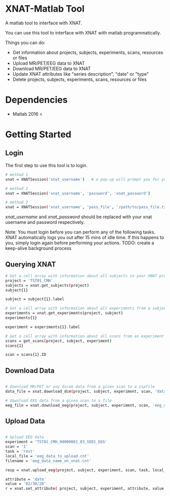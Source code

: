# XNAT-Matlab Tool
A matlab tool to interface with XNAT.

You can use this tool to interface with XNAT with matlab programmatically.

Things you can do:
 -  Get information about projects, subjects, experiments, scans, resources or files
 -  Upload MR/PET/EEG data to XNAT
 -  Download MR/PET/EEG data to XNAT
 -  Update XNAT attributes like "series description", "date" or "type"
 -  Delete projects, subjects, experiments, scans, resources or files
 
 # Dependencies
 -  Matlab 2016 <

# Getting Started

## Login
The first step to use this tool is to login.

```bash
# method 1
xnat = XNATSession('xnat_username')   # a pop-up will prompt you for your password

# method 2
xnat = XNATSession('xnat_username', 'password', 'xnat_password')

# method 3
xnat = XNATSession('xnat_username', 'pass_file', '/path/to/pass_file.txt')    # path_file.txt must only contain your xnat password
```

*xnat_username* and *xnat_password* should be replaced with your xnat username and password respectively. 

Note: You must login before you can perform any of the following tasks. XNAT automatically logs you out after 15 mins of idle time. If this happens to you, simply login again before performing your actions. TODO: create a keep-alive background process

## Querying XNAT

```bash
# Get a cell array with information about all subjects in your XNAT project
project = 'TST01_CMH'
subjects = xnat.get_subjects(project)
subject{1}

subject = subject{1}.label

# Get a cell array with information about all experiments from a subject
experiments = xnat.get_experiments(project, subject)
experiments{1}

experiment = experiments{1}.label

# Get a cell array with information about all scans from an experiment
scans = get_scans(project, subject, experiment)
scans{1}

scan = scans{1}.ID
```

## Download Data
```bash

# download MR/PET or any dicom data from a given scan to a zipfile
data_file = xnat.download_dcm(project, subject, experiment, scan, 'data.zip')

# download EEG data from a given scan to a file
eeg_file = xnat.download_eeg(project, subject, experiment, scan, 'eeg_data.cnt')
```

## Upload Data
```bash

# Upload EEG data
experiment = 'TST01_CMH_00000001_03_SE01_EEG'
scan = '1'
task = 'rest'
local_file = 'eeg_data_to_upload.cnt'
filename = 'eeg_data_name_on_xnat.cnt'

resp = xnat.upload_eeg(project, subject, experiment, scan, task, local_file, filename)

attribute = 'date'
value = '02/30/20'
r = xnat.set_attribute( project, subject, experiment, attribute, value, scan)
```
